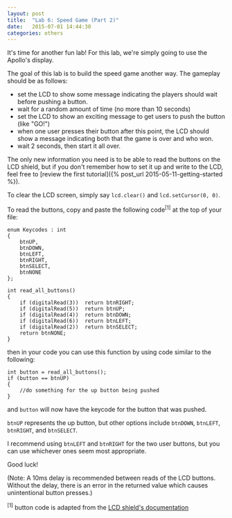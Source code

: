 ```yaml
---
layout: post
title:  "Lab 6: Speed Game (Part 2)"
date:   2015-07-01 14:44:30
categories: others
---
```


It's time for another fun lab! For this lab, we're simply going to use the Apollo's display.

The goal of this lab is to build the speed game another way. The gameplay should be as follows:

- set the LCD to show some message indicating the players should wait before pushing a button.
- wait for a random amount of time (no more than 10 seconds)
- set the LCD to show an exciting message to get users to push the button (like "GO!")
- when one user presses their button after this point, the LCD should show a message indicating both that the game is over and who won.
- wait 2 seconds, then start it all over.

The only new information you need is to be able to read the buttons on the LCD shield, but if you don't remember how to set it up and write to the LCD, feel free to [review the first tutorial]({% post_url 2015-05-11-getting-started %}).

To clear the LCD screen, simply say `lcd.clear()` and `lcd.setCursor(0, 0)`.

To read the buttons, copy and paste the following code<sup>[1]</sup> at the top of your file:

    enum Keycodes : int
    {
        btnUP,
        btnDOWN,
        btnLEFT,
        btnRIGHT,
        btnSELECT,
        btnNONE
    };
    
    int read_all_buttons()
    {  
        if (digitalRead(3))  return btnRIGHT;  
        if (digitalRead(5))  return btnUP; 
        if (digitalRead(4))  return btnDOWN; 
        if (digitalRead(6))  return btnLEFT; 
        if (digitalRead(2))  return btnSELECT;  
        return btnNONE;
    }

then in your code you can use this function by using code similar to the following:

    int button = read_all_buttons();
    if (button == btnUP)
    {
        //do something for the up button being pushed
    }
    
and `button` will now have the keycode for the button that was pushed.

`btnUP` represents the up button, but other options include `btnDOWN`, `btnLEFT`, `btnRIGHT`, and `btnSELECT`.

I recommend using `btnLEFT` and `btnRIGHT` for the two user buttons, but you can use whichever ones seem most appropriate.

Good luck!

(Note: A 10ms delay is recommended between reads of the LCD buttons.  Without the delay, there is an error in the returned value which causes unintentional button presses.)

<sup>[1]</sup> button code is adapted from the [LCD shield's documentation](https://www.dfrobot.com/wiki/index.php?title=LCD_KeyPad_Shield_For_Arduino_SKU:_DFR0009#Tutorial)
